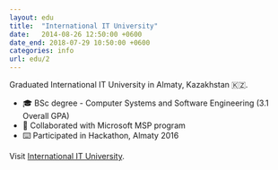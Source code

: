 ```yaml
---
layout: edu
title:  "International IT University"
date:   2014-08-26 12:50:00 +0600
date_end: 2018-07-29 10:50:00 +0600
categories: info
url: edu/2
---
```

Graduated International IT University in Almaty, Kazakhstan 🇰🇿.
  - 🎓 BSc degree - Computer Systems and Software Engineering (3.1 Overall GPA)
  - 💾 Collaborated with Microsoft MSP program
  - ⌨️ Participated in Hackathon, Almaty 2016

Visit [International IT University][iitu].

[iitu]: http://www.iitu.kz/
